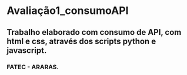 # Avaliação1_consumoAPI
## Trabalho elaborado com consumo de API, com html e css, através dos scripts python e javascript.
### FATEC - ARARAS.
